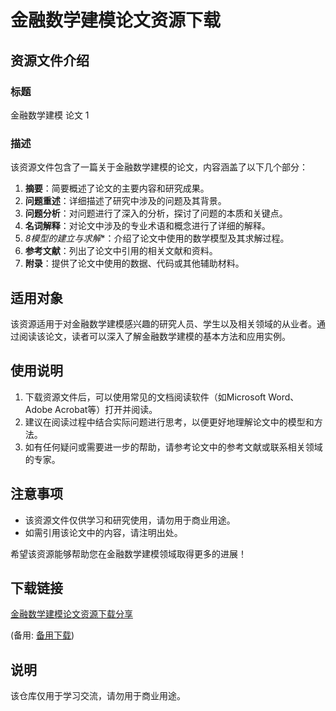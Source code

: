 # 金融数学建模论文资源下载

## 资源文件介绍

### 标题
金融数学建模 论文 1

### 描述
该资源文件包含了一篇关于金融数学建模的论文，内容涵盖了以下几个部分：

1. **摘要**：简要概述了论文的主要内容和研究成果。
2. **问题重述**：详细描述了研究中涉及的问题及其背景。
3. **问题分析**：对问题进行了深入的分析，探讨了问题的本质和关键点。
4. **名词解释**：对论文中涉及的专业术语和概念进行了详细的解释。
5. *8模型的建立与求解**：介绍了论文中使用的数学模型及其求解过程。
6. **参考文献**：列出了论文中引用的相关文献和资料。
7. **附录**：提供了论文中使用的数据、代码或其他辅助材料。

## 适用对象
该资源适用于对金融数学建模感兴趣的研究人员、学生以及相关领域的从业者。通过阅读该论文，读者可以深入了解金融数学建模的基本方法和应用实例。

## 使用说明
1. 下载资源文件后，可以使用常见的文档阅读软件（如Microsoft Word、Adobe Acrobat等）打开并阅读。
2. 建议在阅读过程中结合实际问题进行思考，以便更好地理解论文中的模型和方法。
3. 如有任何疑问或需要进一步的帮助，请参考论文中的参考文献或联系相关领域的专家。

## 注意事项
- 该资源文件仅供学习和研究使用，请勿用于商业用途。
- 如需引用该论文中的内容，请注明出处。

希望该资源能够帮助您在金融数学建模领域取得更多的进展！

## 下载链接
[金融数学建模论文资源下载分享](https://pan.quark.cn/s/9741645feafa) 

(备用: [备用下载](https://pan.baidu.com/s/1Cm9ql86u5u1pqYbJs3DZ1g?pwd=1234))

## 说明

该仓库仅用于学习交流，请勿用于商业用途。
